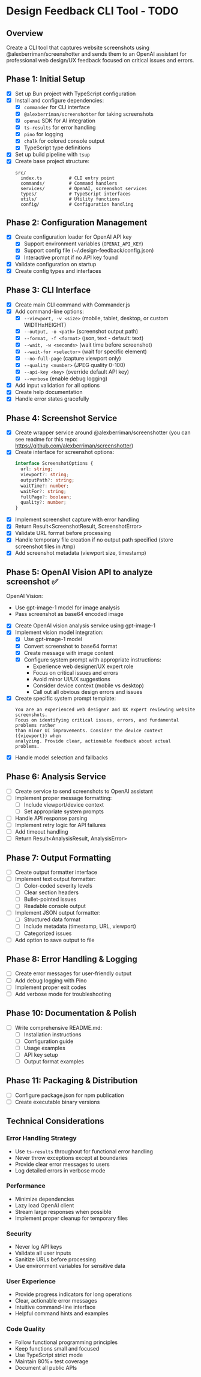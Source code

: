 # Design Feedback CLI Tool - TODO

## Overview
Create a CLI tool that captures website screenshots using @alexberriman/screenshotter and sends them to an OpenAI assistant for professional web design/UX feedback focused on critical issues and errors.

## Phase 1: Initial Setup

- [x] Set up Bun project with TypeScript configuration
- [x] Install and configure dependencies:
  - [x] `commander` for CLI interface
  - [x] `@alexberriman/screenshotter` for taking screenshots
  - [x] `openai` SDK for AI integration
  - [x] `ts-results` for error handling
  - [x] `pino` for logging
  - [x] `chalk` for colored console output
  - [x] TypeScript type definitions
- [x] Set up build pipeline with `tsup`
- [x] Create base project structure:
  ```
  src/
    index.ts          # CLI entry point
    commands/         # Command handlers
    services/         # OpenAI, screenshot services
    types/            # TypeScript interfaces
    utils/            # Utility functions
    config/           # Configuration handling
  ```

## Phase 2: Configuration Management

- [x] Create configuration loader for OpenAI API key
  - [x] Support environment variables (`OPENAI_API_KEY`)
  - [x] Support config file (~/.design-feedback/config.json)
  - [x] Interactive prompt if no API key found
- [x] Validate configuration on startup
- [x] Create config types and interfaces

## Phase 3: CLI Interface

- [x] Create main CLI command with Commander.js
- [x] Add command-line options:
  - [x] `--viewport, -v <size>` (mobile, tablet, desktop, or custom WIDTHxHEIGHT)
  - [x] `--output, -o <path>` (screenshot output path)
  - [x] `--format, -f <format>` (json, text - default: text)
  - [x] `--wait, -w <seconds>` (wait time before screenshot)
  - [x] `--wait-for <selector>` (wait for specific element)
  - [x] `--no-full-page` (capture viewport only)
  - [x] `--quality <number>` (JPEG quality 0-100)
  - [x] `--api-key <key>` (override default API key)
  - [x] `--verbose` (enable debug logging)
- [x] Add input validation for all options
- [x] Create help documentation
- [x] Handle error states gracefully

## Phase 4: Screenshot Service

- [x] Create wrapper service around @alexberriman/screenshotter (you can see readme for this repo: https://github.com/alexberriman/screenshotter)
- [x] Create interface for screenshot options:
  ```typescript
  interface ScreenshotOptions {
    url: string;
    viewport?: string;
    outputPath?: string;
    waitTime?: number;
    waitFor?: string;
    fullPage?: boolean;
    quality?: number;
  }
  ```
- [x] Implement screenshot capture with error handling
- [x] Return Result<ScreenshotResult, ScreenshotError>
- [x] Validate URL format before processing
- [x] Handle temporary file creation if no output path specified (store screenshot files in /tmp)
- [x] Add screenshot metadata (viewport size, timestamp)

## Phase 5: OpenAI Vision API to analyze screenshot ✅

OpenAI Vision:
- Use gpt-image-1 model for image analysis
- Pass screenshot as base64 encoded image

- [x] Create OpenAI vision analysis service using gpt-image-1
- [x] Implement vision model integration:
  - [x] Use gpt-image-1 model
  - [x] Convert screenshot to base64 format
  - [x] Create message with image content
  - [x] Configure system prompt with appropriate instructions:
    - Experience web designer/UX expert role
    - Focus on critical issues and errors
    - Avoid minor UI/UX suggestions
    - Consider device context (mobile vs desktop)
    - Call out all obvious design errors and issues
- [x] Create specific system prompt template:
  ```
  You are an experienced web designer and UX expert reviewing website screenshots. 
  Focus on identifying critical issues, errors, and fundamental problems rather 
  than minor UI improvements. Consider the device context ({viewport}) when 
  analyzing. Provide clear, actionable feedback about actual problems.
  ```
- [x] Handle model selection and fallbacks

## Phase 6: Analysis Service

- [ ] Create service to send screenshots to OpenAI assistant
- [ ] Implement proper message formatting:
  - [ ] Include viewport/device context
  - [ ] Set appropriate system prompts
- [ ] Handle API response parsing
- [ ] Implement retry logic for API failures
- [ ] Add timeout handling
- [ ] Return Result<AnalysisResult, AnalysisError>

## Phase 7: Output Formatting

- [ ] Create output formatter interface
- [ ] Implement text output formatter:
  - [ ] Color-coded severity levels
  - [ ] Clear section headers
  - [ ] Bullet-pointed issues
  - [ ] Readable console output
- [ ] Implement JSON output formatter:
  - [ ] Structured data format
  - [ ] Include metadata (timestamp, URL, viewport)
  - [ ] Categorized issues
- [ ] Add option to save output to file

## Phase 8: Error Handling & Logging

- [ ] Create error messages for user-friendly output
- [ ] Add debug logging with Pino
- [ ] Implement proper exit codes
- [ ] Add verbose mode for troubleshooting

## Phase 10: Documentation & Polish

- [ ] Write comprehensive README.md:
  - [ ] Installation instructions
  - [ ] Configuration guide
  - [ ] Usage examples
  - [ ] API key setup
  - [ ] Output format examples

## Phase 11: Packaging & Distribution

- [ ] Configure package.json for npm publication
- [ ] Create executable binary versions

## Technical Considerations

### Error Handling Strategy
- Use `ts-results` throughout for functional error handling
- Never throw exceptions except at boundaries
- Provide clear error messages to users
- Log detailed errors in verbose mode

### Performance
- Minimize dependencies
- Lazy load OpenAI client
- Stream large responses when possible
- Implement proper cleanup for temporary files

### Security
- Never log API keys
- Validate all user inputs
- Sanitize URLs before processing
- Use environment variables for sensitive data

### User Experience
- Provide progress indicators for long operations
- Clear, actionable error messages
- Intuitive command-line interface
- Helpful command hints and examples

### Code Quality
- Follow functional programming principles
- Keep functions small and focused
- Use TypeScript strict mode
- Maintain 80%+ test coverage
- Document all public APIs
